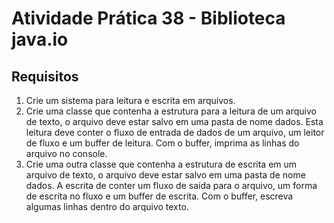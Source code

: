 # Atividade Prática 38 - Biblioteca java.io

## Requisitos
1. Crie um sistema para leitura e escrita em arquivos.
2. Crie uma classe que contenha a estrutura para a leitura de um arquivo de texto, o arquivo deve estar salvo em uma pasta de nome dados. Esta leitura deve conter o fluxo de entrada de dados de um arquivo, um leitor de fluxo e um buffer de leitura. Com o buffer, imprima as linhas do arquivo no console.
3. Crie uma outra classe que contenha a estrutura de escrita em um arquivo de texto, o arquivo deve estar salvo em uma pasta de nome dados. A escrita de conter um fluxo de saída para o arquivo, um forma de escrita no fluxo e um buffer de escrita. Com o buffer, escreva algumas linhas dentro do arquivo texto.
